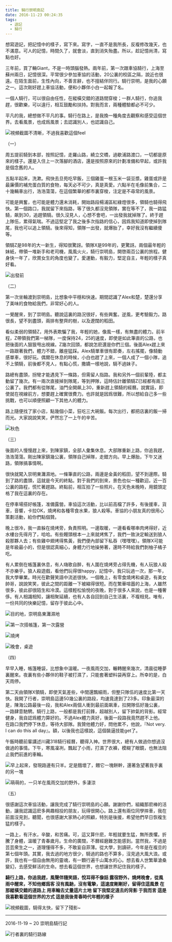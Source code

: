 ```yaml
---
title: 騎行崇明島記
date: 2016-11-23 00:24:35
tags:
  - 遊記
  - 騎行
---
```


想寫遊記，把記憶中的樣子，寫下來。寫字，一直不是我所長，反複修改幾天，也不滿意。可人的記憶，時間久了，就會淡，直到消失殆盡。所以，趁記憶尚清，寫點也好。

三年前，買了輛Giant，不是一時頭腦發熱。兩年前，第一次跟車協騎行，上海至蘇州兩日，記憶很深。平常很少參加車協的活動，20公裏的校區之隔，說近也很遠。在陌生面前，生性內向，不善言辭，也不擅結伴同行。騎行崇明，是我的心願之一。這次剛好趕上車協活動，便和小夥伴小白一起報了名。

一個人騎行，可以很自由任性，在縱橫交錯的道路間穿梭；一群人騎行，你追我趕，很歡樂，可以遠行，相互鼓勵和扶持。對我而言，兩種體驗都必不可少。

平凡的我，總想做不平凡的事。騎行在路上，是我換一種角度去觀察和感受這個世界。去看風景，也成爲風景；去認識別人，也認識自己。


![視頻截圖不清晰，不過我喜歡這個feel](http://upload-images.jianshu.io/upload_images/2637106-62e4ee93c0c96913.jpg?imageMogr2/auto-orient/strip%7CimageView2/2/w/1240)

<!-- more -->

（一）

周五提前騎到本部，按照記憶，走羅山路，繞立交橋，過歇浦路渡口，一切都是原來的樣子。還是入住上一次落腳的酒店，還是按照原來的計劃准備和早起，或許我是個念舊的人。

五點半起床，洗漱。飛快去旦苑吃早飯，三個雞蛋一根玉米一袋豆漿。雞蛋或許是最廉價的補充蛋白質的食物，每天必不可少，真是真愛。六點半在毛像前集合，二十幾輛車出行，浩浩蕩蕩，在這個繁華的都市裏穿梭，注定是不尋常的風景。

可能是興奮，也可能是體力還未消耗，開始路段楊浦區紅綠燈很多，領騎也騎得飛快。第一個路口，我就留下來指路，等了很久都沒見領隊，實在等不了，我一路猛騎，飙到30，追趕領騎。很久沒見人，心想不會吧，一出發我就掉隊了。終于趕上隊伍，累得氣喘。不過這堅定了我之後多次指路的信心，因爲我知道即使掉到隊尾，我也可以追上領騎。後來得知，領隊一出發，就爆胎了，幸好我沒有繼續傻等。

領騎Z是98年的大一新生，得知很驚訝。領隊X是99年的，更驚訝。兩個最年輕的妹紙，帶領一堆新手和老司機，風風火火，騎行崇明島，開啓兩百公裏的旅程。健身快一年了，欣賞女生的角度也變了。愛運動，有毅力，堅定自主，年輕的樣子真好看。


![出發前](http://upload-images.jianshu.io/upload_images/2637106-6c778c910b16c30d.jpg?imageMogr2/auto-orient/strip%7CimageView2/2/w/1240)

（二）

第一次坐輪渡到崇明島，比想象中平穩和快速。期間認識了Alex和楚，楚還分享了美味的食物給我們，非常好心的人。

一覺醒來，到了崇明島。聽說這裏的路況很好，有些興奮。逆風，更考驗毅力。路很長，望不到盡頭，兩排有整齊的樹，以及遼闊的稻田。

看似柔弱的領騎Z，用外表欺騙了我，年輕的她，像風一樣，有無盡的體力。前半程，Z帶領我們第一梯隊，一度保持24，25的速度，即使是如此筆直的公路，也把後面的人狠狠甩出視線。Z幾次回頭，都說怎麽還是你們三個。後面Alex趕上來一路跟著我們，體力不錯，離座猛踩。Alex騎單車很有節奏，左右搖擺，像騎動感單車，很好玩。偶爾在休息的時候，小白也趕了上來，一個人成了一個小隊，追不上領騎，前後都不見人，有點心慌，撒嬌一樣地說，騎不過妹子。

路總有盡頭，拐彎才能遇見下一條路，但需留人指路。我和另外一個前輩陸，都主動留了幾次。有一兩次直接掉到隊尾，等到押隊，這時估計離領騎Z已經都有兩三公裏了。我們都有從隊尾，油門全開飙上30，重新趕上領騎的經曆。說實話，即使就在視線前方，想要趕上確實很費力。也許就是因爲很難，所以想給自己多一些挑戰，也可以順便照顧一下其他人的體力。

路上隨便找了家小店，點幾個小菜，狂吃三大碗飯。每次出行，都把店裏的飯一掃而光。大家說說笑笑，俨然忘了一上午的辛苦。


![秋色](http://upload-images.jianshu.io/upload_images/2637106-7989f43cedb644e0.jpg?imageMogr2/auto-orient/strip%7CimageView2/2/w/1240)

（三）

後面的人慢慢趕上來，到陳家鎮，全部人彙集休息。大部隊重新上路，你追我趕，浩浩蕩蕩。剛出陳家鎮幾公裏，領隊自己掉隊，走錯方向。早上爆胎，下午又迷路，領隊搞事情啊。

很快就闖入崇明東灘濕地。一條筆直的公路，兩邊是金黃的稻田，望不到邊際。騎到了路的盡頭，這就是今天的終點。對于我們的到來，景色也似一種歡迎。近一百公裏的路程，慌忙著趕路。終點前，相互拍了一些照片。在天色未晚時，用鏡頭定格了我在這裏的存在。

在停車場搭好帳篷，准備露營。車協這次活動，比以前高檔了許多，有後援車，貨車，音響，卡拉OK，燒烤和各種零食水果，狼人殺等。車協的小朋友真的很用心策劃活動，給你們點個贊。

晚上很冷，我一直躲在燒烤旁，負責照明。一邊取暖，一邊看看哪串肉烤得好，近水樓台先得月了，哈哈。有些饅頭根本一上來就烤焦了，我們一致決定輸送到狼人殺那夥人去；有些雞中翅烤得焦黃，我們便內部留下私吞（嘿嘿嘿）。領隊X可能是年級最小的，但是很認真細心，身體力行地操勞著，還時不時給我們剝柚子橘子吃。

有人累倒在帳篷裏休息，有人嗨歌自醉，有人圍在燒烤旁占得先機，有人玩狼人殺不亦樂乎。狼人殺遊戲，看他們玩得很happy，記憶中，我只玩過一次，那一年，我大學畢業。時光在歡聲笑語中流逝很快。一個晚上，有零食燒烤和桌遊，有美女帥哥，說說笑笑，彼此之間的距離一下被縮得很短。而在繁華喧囂的上海，人雖然很多，彼此卻很陌生和冷漠。這樣輕松愉悅的夜晚，對于很多人來說，也是一種奢侈。有人相識相知，讓相聚延續，也有人各自回到自己生活裏，不複相見。唯有，一份共同的快樂記憶，留存于彼此心中。


![目的地，崇明島東灘濕地](http://upload-images.jianshu.io/upload_images/2637106-74bd412d226d7fb5.jpg?imageMogr2/auto-orient/strip%7CimageView2/2/w/1240)

![第一次搭帳篷，第一次露營](http://upload-images.jianshu.io/upload_images/2637106-182e789b374bf8de.jpg?imageMogr2/auto-orient/strip%7CimageView2/2/w/1240)

![燒烤](http://upload-images.jianshu.io/upload_images/2637106-d5a18eeef5d855be.jpg?imageMogr2/auto-orient/strip%7CimageView2/2/w/1240)

![晚會，桌遊](http://upload-images.jianshu.io/upload_images/2637106-a10615c652ab5efd.jpg?imageMogr2/auto-orient/strip%7CimageView2/2/w/1240)

（四）

早早入睡，帳篷睡袋，比想象中溫暖。一夜風雨交加，輾轉醒來幾次，清晨從睡夢裏醒來。夜裏有些小夥伴的鞋子被打濕了，只能套著塑料袋再穿上。所幸的是，白天雨停。

第二天由領隊X領騎，即使天氣差些，中間還飄細雨，但整只隊伍的速度比第一天快。我開了行者，崇明島這邊50幾公裏的路段，均速竟達到了23多。印象最深的是，陳海公路最後一段，我和Alex兩個人衝到最前面飙車，拉開隊伍好幾公裏，一路肆意馳騁。騎行上路，一般都是我打前鋒，超越別人，留下帥氣的背影。經常健身，我自認爲體力算好的。不過Alex體力真好，後面一段路我竟然趕不上他。在路口我們停下休息，等待大部隊。我贊他體力好，問他累不，他說，『Not very. I can do this all day』。額，以後我也這樣說，這個裝逼技能get了。

午飯時聽前輩講述川藏318騎行經曆，聽得入神。世界很大，總有人做過你想過沒做過的事情。下午，寒風凜冽，飄起了小雨，打濕了衣褲，模糊了眼鏡，也無法阻止我們前進的車輪。


![早上起來，發現路邊有只羊。定是餓壞了，餵它一塊餅幹，還著急望著我手裏的另一塊](http://upload-images.jianshu.io/upload_images/2637106-00140ca3ab92ec69.jpg?imageMogr2/auto-orient/strip%7CimageView2/2/w/1240)

![萌萌的，一只羊在風雨交加的野外，多淒涼](http://upload-images.jianshu.io/upload_images/2637106-457705d279100081.jpg?imageMogr2/auto-orient/strip%7CimageView2/2/w/1240)

（五）

很感謝這次車協活動，讓我完成了騎行崇明島的心願。謝謝你們，組織那麽棒的活動，讓我認識這麽多興趣相投的朋友，玩得很開心。路上還有兩位同學摔車，我在前面沒見到，聽聞，也很感謝大家熱心的照顧，特別是後援，希望他們早日恢複生猛的樣子。

一路上，有汗水，辛酸，和苦痛。可，這又算什麽，年輕就要生猛，無所畏懼。折騰了身體，溫暖了青春歲月。生命的廣闊，不曆經磨難怎能感到。當然我，不過是芸芸衆生之一，道理懂得不多，不敢妄自菲薄。從大學，到讀研，今年是在複旦的第七個年頭。其實，我去過的地方很少，騎過的路也不算多，沒見過大風大浪。或許，我也有一個自由無用的靈魂，有一顆行遍千山萬水的心。想去看人世繁華滄桑變幻，去感受鮮活的生命。想去看這個世界，也想讓世界記住我的樣子。

**騎行上路，你追我趕，風聲伴隨笑語，悅耳得不像話
露宿野外，燒烤晚會，從風雨中醒來，不知他鄉爲客
沒有風馳，沒有電摯，這速度剛剛好，留得住這風景
在那縱橫交錯的道路上
用車輪去丈量這片土地
留下我堅定遠去的背影
于我而言
這是我喜歡看這個世界的方式
這是我後青春時代年輕的樣子**


![視頻截圖，騎得太快，留下了殘影~](http://upload-images.jianshu.io/upload_images/2637106-9675b0702f5667d9.jpg?imageMogr2/auto-orient/strip%7CimageView2/2/w/1240)

-------

2016-11-19 ~ 20 崇明島騎行記


![行者裏的騎行路線](http://upload-images.jianshu.io/upload_images/2637106-65d0666a93ec988f.png?imageMogr2/auto-orient/strip%7CimageView2/2/w/1240)
